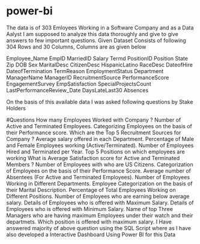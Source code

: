 # power-bi
The data is of 303 Emloyees Working in a Software Company and as a Data Aalyst I am supposed to analyze this data thoroughly and give to give answers to few important questions.
Given Dataset Consists of following 304 Rows and 30 Columns, Columns are as given below

Employee_Name
EmpID
MarriedID
Salary
Termd
PositionID
Position
State
Zip
DOB
Sex
MaritalDesc
CitizenDesc
HispanicLatino
RaceDesc
DateofHire
DateofTermination
TermReason
EmploymentStatus
Department
ManagerName
ManagerID
RecruitmentSource
PerformanceScore
EngagementSurvey
EmpSatisfaction
SpecialProjectsCount
LastPerformanceReview_Date
DaysLateLast30
Absences


On the basis of this available data I was asked following questions by Stake Holders

 #Questions
How many Employees Worked with Company ?
Number of Active and Terminated Employees.
Categorizing Employees on the basis of their Performance score.
Which are the Top 5 Recruitment Sources for Company ?
Average salary offered in each Department.
Percentage of Male and Female Employees working (Active/Terminated).
Number of Employees Hired and Terminated per Year.
Top 5 Positions on which employees are working
What is Average Satisfaction score for Active and Terminated Members ?
Number of Employees with who are US Citizens.
Categorization of Employees on the basis of their Performance Score.
Average number of Absentees (For Active and Terminated Employees).
Number of Employees Working in Different Departments.
Employee Categorization on the basis of their Marital Description.
Percentage of Total Employees Working on Different Positions.
Number of Employees who are earning below average salary.
Details of Employees who is offered with Maximum Salary.
Details of Employees who is offered with Minimum Salary.
Name of top Three Managers who are having maximum Employees under their watch and their departmets.
Which position is offered with maximum salary.
I Have answered majority of above question using the SQL Script where as I have also developed a Interactive Dashboard Using Power BI for this Data
